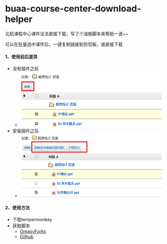 # buaa-course-center-download-helper
北航课程中心课件没法直接下载，写了个油猴脚本来帮助一波~~

可以在批量选中课件后，一键复制链接到剪切板，或直接下载

#### 1、使用前后差异

* 没有插件之前
  * ![image-20211003142334264](./img/image-20211003142334264.png)
* 安装插件之后
  * ![image-20211003142459687](./img/image-20211003142459687.png)

#### 2、使用方法

* 下载tempermonkey
* 获取脚本
  * [GreasyForks](https://greasyfork.org/zh-CN/scripts/433346-%E5%8C%97%E8%88%AA%E8%AF%BE%E7%A8%8B%E4%B8%AD%E5%BF%83%E4%B8%8B%E8%BD%BD%E5%8A%A9%E6%89%8B)
  * [Github](https://github.com/amberOoO/buaa-course-center-download-helper)
